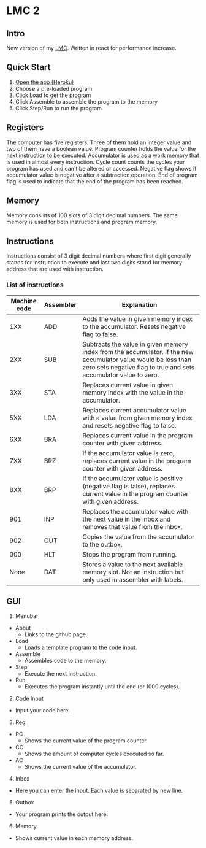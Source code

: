 # LMC 2
## Intro
New version of my [LMC](https://github.com/antti-k/lmc). Written in react for performance increase.

## Quick Start
1. [Open the app (Heroku)](https://guarded-brook-49030.herokuapp.com)
2. Choose a pre-loaded program
3. Click Load to get the program
4. Click Assemble to assemble the program to the memory
5. Click Step/Run to run the program

## Registers
The computer has five registers. Three of them hold an integer value and two of them have a boolean value. Program counter holds the value for the next instruction to be executed. Accumulator is used as a work memory that is used in almost every instruction. Cycle count counts the cycles your program has used and can't be altered or accessed. Negative flag shows if accumulator value is negative after a subtraction operation. End of program flag is used to indicate that the end of the program has been reached.

## Memory
Memory consists of 100 slots of 3 digit decimal numbers. The same memory is used for both instructions and program memory.

## Instructions
Instructions consist of 3 digit decimal numbers where first digit generally stands for instruction to execute and last two digits stand for memory address that are used with instruction. 

### List of instructions

Machine code | Assembler | Explanation
-|-|-
1XX | ADD | Adds the value in given memory index to the accumulator. Resets negative flag to false.
2XX | SUB | Subtracts the value in given memory index from the accumulator. If the new accumulator value would be less than zero sets negative flag to true and sets accumulator value to zero.
3XX | STA | Replaces current value in given memory index with the value in the accumulator. 
5XX | LDA | Replaces current accumulator value with a value from given memory index and resets negative flag to false.
6XX | BRA | Replaces current value in the program counter with given address.
7XX | BRZ | If the accumulator value is zero, replaces current value in the program counter with given address.
8XX | BRP | If the accumulator value is positive (negative flag is false), replaces current value in the program counter with given address.
901 | INP | Replaces the accumulator value with the next value in the inbox and removes that value from the inbox.
902 | OUT | Copies the value from the accumulator to the outbox.
000 | HLT | Stops the program from running.
None | DAT | Stores a value to the next available memory slot. Not an instruction but only used in assembler with labels.

## GUI

1. Menubar
  * About
    * Links to the github page.
  * Load
    * Loads a template program to the code input.
  * Assemble
    * Assembles code to the memory.
  * Step
    * Execute the next instruction.
  * Run
    * Executes the program instantly until the end (or 1000 cycles).
2. Code Input
  * Input your code here.
3. Reg
  * PC
    * Shows the current value of the program counter.
  * CC
    * Shows the amount of computer cycles executed so far.
  * AC
    * Shows the current value of the accumulator.
4. Inbox
  * Here you can enter the input. Each value is separated by new line.
5. Outbox
  * Your program prints the output here.
6. Memory
  * Shows current value in each memory address.
    

